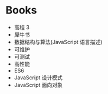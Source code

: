 # Books

-   高程 3
-   犀牛书
-   数据结构与算法(JavaScript 语言描述)
-   可维护
-   可测试
-   高性能
-   ES6
-   JavaScript 设计模式
-   JavaScript 面向对象
